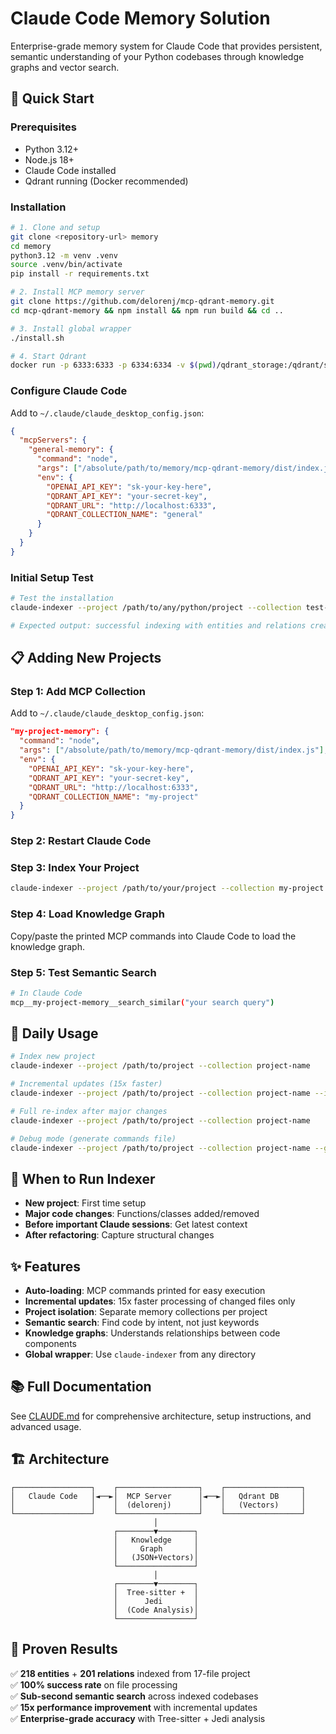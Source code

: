 # Claude Code Memory Solution

Enterprise-grade memory system for Claude Code that provides persistent, semantic understanding of your Python codebases through knowledge graphs and vector search.

## 🚀 Quick Start

### Prerequisites
- Python 3.12+
- Node.js 18+  
- Claude Code installed
- Qdrant running (Docker recommended)

### Installation
```bash
# 1. Clone and setup
git clone <repository-url> memory
cd memory
python3.12 -m venv .venv
source .venv/bin/activate
pip install -r requirements.txt

# 2. Install MCP memory server
git clone https://github.com/delorenj/mcp-qdrant-memory.git
cd mcp-qdrant-memory && npm install && npm run build && cd ..

# 3. Install global wrapper
./install.sh

# 4. Start Qdrant
docker run -p 6333:6333 -p 6334:6334 -v $(pwd)/qdrant_storage:/qdrant/storage:z qdrant/qdrant
```

### Configure Claude Code
Add to `~/.claude/claude_desktop_config.json`:
```json
{
  "mcpServers": {
    "general-memory": {
      "command": "node",
      "args": ["/absolute/path/to/memory/mcp-qdrant-memory/dist/index.js"],
      "env": {
        "OPENAI_API_KEY": "sk-your-key-here",
        "QDRANT_API_KEY": "your-secret-key",
        "QDRANT_URL": "http://localhost:6333",
        "QDRANT_COLLECTION_NAME": "general"
      }
    }
  }
}
```

### Initial Setup Test
```bash
# Test the installation
claude-indexer --project /path/to/any/python/project --collection test-setup --verbose

# Expected output: successful indexing with entities and relations created
```

## 📋 Adding New Projects

### Step 1: Add MCP Collection
Add to `~/.claude/claude_desktop_config.json`:
```json
"my-project-memory": {
  "command": "node",
  "args": ["/absolute/path/to/memory/mcp-qdrant-memory/dist/index.js"],
  "env": {
    "OPENAI_API_KEY": "sk-your-key-here",
    "QDRANT_API_KEY": "your-secret-key", 
    "QDRANT_URL": "http://localhost:6333",
    "QDRANT_COLLECTION_NAME": "my-project"
  }
}
```

### Step 2: Restart Claude Code

### Step 3: Index Your Project
```bash
claude-indexer --project /path/to/your/project --collection my-project
```

### Step 4: Load Knowledge Graph
Copy/paste the printed MCP commands into Claude Code to load the knowledge graph.

### Step 5: Test Semantic Search
```bash
# In Claude Code
mcp__my-project-memory__search_similar("your search query")
```

## 🔄 Daily Usage

```bash
# Index new project
claude-indexer --project /path/to/project --collection project-name

# Incremental updates (15x faster)
claude-indexer --project /path/to/project --collection project-name --incremental

# Full re-index after major changes
claude-indexer --project /path/to/project --collection project-name

# Debug mode (generate commands file)
claude-indexer --project /path/to/project --collection project-name --generate-commands
```

## 🎯 When to Run Indexer

- **New project**: First time setup
- **Major code changes**: Functions/classes added/removed
- **Before important Claude sessions**: Get latest context
- **After refactoring**: Capture structural changes

## ✨ Features

- **Auto-loading**: MCP commands printed for easy execution
- **Incremental updates**: 15x faster processing of changed files only
- **Project isolation**: Separate memory collections per project
- **Semantic search**: Find code by intent, not just keywords
- **Knowledge graphs**: Understands relationships between code components
- **Global wrapper**: Use `claude-indexer` from any directory

## 📚 Full Documentation

See [CLAUDE.md](CLAUDE.md) for comprehensive architecture, setup instructions, and advanced usage.

## 🏗️ Architecture

```
┌─────────────────┐    ┌──────────────────┐    ┌─────────────────┐
│   Claude Code   │◄──►│  MCP Server      │◄──►│   Qdrant DB     │
│                 │    │  (delorenj)      │    │   (Vectors)     │
└─────────────────┘    └──────────────────┘    └─────────────────┘
                                │
                       ┌────────▼────────┐
                       │   Knowledge     │
                       │     Graph       │
                       │   (JSON+Vectors)│
                       └─────────────────┘
                                │
                       ┌────────▼────────┐
                       │  Tree-sitter +  │
                       │      Jedi       │
                       │  (Code Analysis)│
                       └─────────────────┘
```

## 🎉 Proven Results

✅ **218 entities** + **201 relations** indexed from 17-file project  
✅ **100% success rate** on file processing  
✅ **Sub-second semantic search** across indexed codebases  
✅ **15x performance improvement** with incremental updates  
✅ **Enterprise-grade accuracy** with Tree-sitter + Jedi analysis